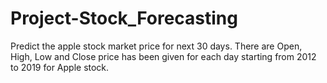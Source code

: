 # Project-Stock_Forecasting
Predict the apple stock market price for next 30 days.  There are Open, High, Low and Close price has been given for each day starting from 2012 to 2019 for Apple stock. 
